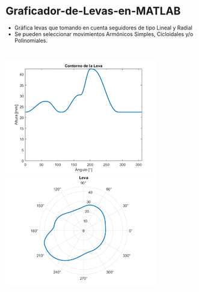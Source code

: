# Graficador-de-Levas-en-MATLAB
* Gráfica levas que tomando en cuenta seguidores de tipo Lineal y Radial
* Se pueden seleccionar movimientos Armónicos Simples, Cicloidales y/o Polinomiales.

</br>

<img src="https://github.com/JDiaz32/Graficador-de-Levas-en-MATLAB/blob/main/images/ejemplo%20contorno%20leva.png?raw=true" width="400"><img src="https://github.com/JDiaz32/Graficador-de-Levas-en-MATLAB/blob/main/images/ejemplo%20leva.png?raw=true" width="400">
